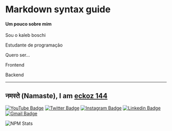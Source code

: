 # Markdown syntax guide
#### Um pouco sobre mim

Sou o kaleb boschi

Estudante de programação

Quero ser...

Frontend

Backend
 
 
 ---



## नमस्ते (Namaste), I am [eckoz 144](http://eckoz.xyz/?=github)

[![YouTube Badge](https://img.shields.io/badge/-@eckoz%20144-c4302b?style=flat-square&labelColor=c4302b&logo=youtube&logoColor=white&link=https://www.youtube.com/channel/UCQXt2DMbgcjO5xpAd0cFS8A)](https://www.youtube.com/channel/UCQXt2DMbgcjO5xpAd0cFS8A) [![Twitter Badge](https://img.shields.io/badge/-@eckoz-1ca0f1?style=flat-square&labelColor=1ca0f1&logo=twitter&logoColor=white&link=https://twitter.com/eckoz)](https://twitter.com/eckoz) [![Instagram Badge](https://img.shields.io/badge/-@eckoz-F44747?style=flat-square&labelColor=F44747&logo=instagram&logoColor=white&link=https://instagram.com/kaleb444)](https://instagram.com/kaleb444) [![Linkedin Badge](https://img.shields.io/badge/-kalebboschi-blue?style=flat-square&logo=Linkedin&logoColor=white&link=https://www.linkedin.com/in/kaleb-boschi/)](https://www.https://www.linkedin.com/in/kaleb-boschi-74280b225/)
[![Gmail Badge](https://img.shields.io/badge/-eckoz444@gmail.com-c14438?style=flat-square&logo=Gmail&logoColor=white&link=mailto:eckoz444@gmail.com)](mailto:eckoz444@gmail.com)

<!-- This is taken from https://github.com/maddhruv/npm-statistics -->

![NPM Stats](https://img.shields.io/endpoint?url=https%3A%2F%2Fraw.githubusercontent.com%2Fmaddhruv%2Fnpm-statistics%2Fmaster%2Fstats.json)